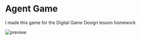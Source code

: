 # Agent Game

I made this game for the Digital Game Design lesson homework


![preview](https://user-images.githubusercontent.com/21019611/116472375-82477980-a87e-11eb-941c-189c2af7d8ca.png)
